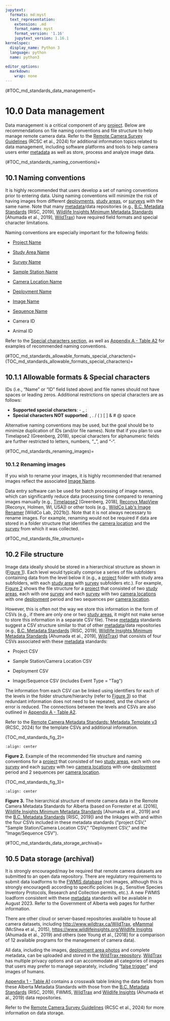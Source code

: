 ```yaml
---
jupytext:
  formats: md:myst
  text_representation:
    extension: .md
    format_name: myst
    format_version: '1.16'
    jupytext_version: 1.16.1
kernelspec:
  display_name: Python 3
  language: python
  name: python3
  
editor_options: 
  markdown: 
    wrap: none
---
```


(#TOC_md_standards_data_management)=

# 10.0 Data management

Data management is a critical component of any [project](/3_glossary/3_Glossary.md#project). Below are recommendations on file naming conventions and file structure to help manage remote camera data. Refer to the [Remote Camera Survey Guidelines](https://ab-rcsc.github.io/RCSC-WildCAM_Remote-Camera-Survey-Guidelines-and-Metadata-Standards/1_survey-guidelines/1_0.1_Citation-and-Info.html) (RCSC et al., 2024) for additional information topics related to data management, including software platforms and tools to help camera users enter [metadata](/3_glossary/3_Glossary.md#metadata) as well as store, process and analyze image data.

(#TOC_md_standards_naming_conventions)=

## 10.1 Naming conventions

It is highly recommended that users develop a set of naming conventions prior to entering data. Using naming conventions will minimize the risk of having images from different [deployments](/3_glossary/3_Glossary.md#deployment), [study areas](/3_glossary/3_Glossary.md#study_area), or [surveys](/3_glossary/3_Glossary.md#survey) with the same name. Note that many [metadata](/3_glossary/3_Glossary.md#metadata)/data repositories (e.g., [B.C. Metadata Standards](https://www2.gov.bc.ca/assets/gov/environment/natural-resource-stewardship/nr-laws-policy/risc/wcmp_v1.pdf) [RISC, 2019], [Wildlife Insights Minimum Metadata Standards](https://docs.google.com/spreadsheets/d/1Jg-WybmVeGlWGrbPpwuwJCgranOV1r3M_LrzELttfK0/edit#gid=412365965) [Ahumada et al., 2019], [WildTrax](https://portal.wildtrax.ca)) have required field formats and special character limitations.

Naming conventions are especially important for the following fields:

-   [Project Name](/3_glossary/3_Glossary.md#project_name)

-   [Study Area Name](/3_glossary/3_Glossary.md#study_area_name)

-   [Survey Name](/3_glossary/3_Glossary.md#survey_name)

-   [Sample Station Name](/3_glossary/3_Glossary.md#sample_station_name)

-   [Camera Location Name](/3_glossary/3_Glossary.md#camera_location_name)

-   [Deployment Name](/3_glossary/3_Glossary.md#deployment_name)

-   [Image Name](/3_glossary/3_Glossary.md#image_name)

-   [Sequence Name](/3_glossary/3_Glossary.md#sequence_name)

-   Camera ID

-   Animal ID

Refer to the [Special characters section](#TOC_md_standards_allowable_formats_special_characters), as well as [Appendix A - Table A2](/2_metadata-standards/2_13.0_AppendixA.md#TOC_md_standards_table_a2) for examples of recommended naming conventions.

(#TOC_md_standards_allowable_formats_special_characters)=
(TOC_md_standards_allowable_formats_special_characters)=

## 10.1.1 Allowable formats & Special characters

IDs (i.e., “Name” or “ID” field listed above) and file names should not have spaces or leading zeros. Additional restrictions on special characters are as follows:

-   **Supported special characters**: - \_ :
-   **Special characters NOT supported**: , . / ( ) [ ] & \# \@ space

Alternative naming conventions may be used, but the goal should be to minimize duplication of IDs (and/or file names). Note that if you plan to use Timelapse2 (Greenberg, 2018), special characters for alphanumeric fields are further restricted to letters, numbers, “\_”, and “-“.

(#TOC_md_standards_renaming_images)=

### 10.1.2 Renaming images

If you wish to rename your images, it is highly recommended that renamed images reflect the associated [Image Name](/3_glossary/3_Glossary.md#image_name).

Data entry software can be used for batch processing of image names, which can significantly reduce data processing time compared to renaming images manually (e.g., [Timelapse2](http://saul.cpsc.ucalgary.ca/timelapse/) [Greenberg, 2018], [Reconyx MapView](http://www.reconyx.com/software/mapview;) [Reconyx, Holmen, WI, USA]) or other tools (e.g., [WildCo Lab's Image Renamer](https://github.com/WildCoLab/WildCo_Image_Renamer) [WildCo Lab, 2021b]). Note that it is not always necessary to rename images. For example, renaming would not be required if data are stored in a folder structure that identifies the [camera location](/3_glossary/3_Glossary.md#camera_location) and the [survey](/3_glossary/3_Glossary.md#survey) from which it was collected.

(#TOC_md_standards_file_structure)=

## 10.2 File structure

Image data ideally should be stored in a hierarchical structure as shown in ([Figure 1](/2_metadata-standards/2_3.0_Metadata-Standards.md#TOC_md_standards_fig_1)). Each level would typically comprise a series of file subfolders containing data from the level below it (e.g., a [project](/3_glossary/3_Glossary.md#project) folder with study area subfolders, with each [study area](/3_glossary/3_Glossary.md#study_area) with [survey](/3_glossary/3_Glossary.md#survey) subfolders etc.). For example, [Figure 2](#TOC_md_standards_fig_2) shows the file structure for a [project](/3_glossary/3_Glossary.md#project) that consisted of two [study areas](/3_glossary/3_Glossary.md#study_area), each with one [survey](/3_glossary/3_Glossary.md#survey) and each [survey](/3_glossary/3_Glossary.md#survey) with two [camera locations](/3_glossary/3_Glossary.md#camera_location) with one [deployment](/3_glossary/3_Glossary.md#deployment) period and two sequences per [camera location](/3_glossary/3_Glossary.md#camera_location).

However, this is often not the way we store this information in the form of CSVs (e.g., if there are only one or two [study areas](/3_glossary/3_Glossary.md#study_area), it might not make sense to store this information in a separate CSV file). These [metadata](/3_glossary/3_Glossary.md#metadata) standards suggest a CSV structure similar to that of other [metadata](/3_glossary/3_Glossary.md#metadata)/data repositories (e.g., [B.C. Metadata Standards](https://www2.gov.bc.ca/assets/gov/environment/natural-resource-stewardship/nr-laws-policy/risc/wcmp_v1.pdf) [RISC, 2019], [Wildlife Insights Minimum Metadata Standards](https://docs.google.com/spreadsheets/d/1Jg-WybmVeGlWGrbPpwuwJCgranOV1r3M_LrzELttfK0/edit#gid=412365965) [Ahumada et al., 2019], [WildTrax](https://portal.wildtrax.ca)) that consists of four CSVs associated with these [metadata](/3_glossary/3_Glossary.md#metadata) standards:

-   Project CSV

-   Sample Station/Camera Location CSV

-   Deployment CSV

-   Image/Sequence CSV (includes Event Type = "Tag")

The information from each CSV can be linked using identifiers for each of the levels in the folder structure/hierarchy (refer to [Figure 3](#TOC_surv_guidelines_fig_3)) so that redundant information does not need to be repeated, and the chance of error is reduced. The connections between the levels and CSVs are also outlined in [Appendix A - Table A2](/2_metadata-standards/2_13.0_AppendixA.md#TOC_md_standards_table_a2).

Refer to the [Remote Camera Metadata Standards: Metadata Template v3](https://ab-rcsc.github.io/RCSC-WildCAM_Remote-Camera-Survey-Guidelines-and-Metadata-Standards/1_survey-guidelines/1_0.1_Citation-and-Info.html) (RCSC, 2024) for the template CSVs and additional information.

(TOC_md_standards_fig_2)=

```{figure} ./figures/Metadata_FolderStructure_2024-01-22.png
:align: center
```  

**Figure 2.** Example of the recommended file structure and naming conventions for a [project](/3_glossary/3_Glossary.md#project) that consisted of two [study areas](/3_glossary/3_Glossary.md#study_area), each with one [survey](/3_glossary/3_Glossary.md#survey) and each [survey](/3_glossary/3_Glossary.md#survey) with two [camera locations](/3_glossary/3_Glossary.md#camera_location) with one [deployment](/3_glossary/3_Glossary.md#deployment) period and 2 sequences per [camera location](/3_glossary/3_Glossary.md#camera_location).

(TOC_md_standards_fig_3)=

```{figure} ./figures/Metadata_Links_CSV_Heirarchy_2024-01-22.png
:align: center
```  

**Figure 3.** The hierarchical structure of remote camera data in the Remote Camera Metadata Standards for Alberta (based on Forrester et al. [2016], [Wildlife Insights Minimum Metadata Standards](https://docs.google.com/spreadsheets/d/1Jg-WybmVeGlWGrbPpwuwJCgranOV1r3M_LrzELttfK0/edit#gid=412365965) [Ahumada et al., 2019] and the [B.C. Metadata Standards](https://www2.gov.bc.ca/assets/gov/environment/natural-resource-stewardship/nr-laws-policy/risc/wcmp_v1.pdf) [RISC, 2019]) and the linkages with and within the four CSVs included in these metadata standards ("project CSV," "Sample Station/Camera Location CSV," "Deployment CSV," and the "Image/Sequence CSV").

(#TOC_md_standards_data_storage_archival)=

## 10.5 Data storage (archival)

It is strongly encouraged/may be required that remote camera datasets are submitted to an open data repository. There are regulatory requirements to submit data loadforms to the [FWMIS database](https://www.alberta.ca/fisheries-and-wildlife-management-information-system-overview.aspx) (not images, although this is strongly encouraged) according to specific policies (e.g., Sensitive Species Inventory Protocols, Research and Collection permits, etc.). A new FWMIS loadform consistent with these [metadata](/3_glossary/3_Glossary.md#metadata) standards will be available in August 2023. Refer to the Government of Alberta web pages for further information.

There are other cloud or server-based repositories available to house all camera datasets, including <http://www.wildtrax.ca/>[WildTrax](http://www.wildtrax.ca/), [eMammal](https://emammal.si.edu/) (McShea et al., 2015), <https://www.wildlifeinsights.org/>[Wildlife Insights](https://www.wildlifeinsights.org/) (Ahumada et al., 2019) and others (see Young et al., [2018] for a comparison of 12 available programs for the management of camera data).

All data, including the images, [deployment area photos](/3_glossary/3_Glossary.md#deployment_area_photos) and complete metadata, can be uploaded and stored in the [WildTrax repository](http://www.wildtrax.ca). [WildTrax](https://portal.wildtrax.ca) has multiple privacy options and can accommodate all categories of images that users may prefer to manage separately, including “[false trigger](/3_glossary/3_Glossary.md#false_trigger)” and images of humans.

[Appendix 1 - Table A1](/1_survey-guidelines/1_10.1_AppendixA-Tables.md#TOC_surv_guidelines_table_a1) contains a crosswalk table linking the data fields from these Alberta Metadata Standards with those from the [B.C. Metadata Standards](https://www2.gov.bc.ca/assets/gov/environment/natural-resource-stewardship/nr-laws-policy/risc/wcmp_v1.pdf) (RISC, 2019), FWMIS, [WildTrax](https://portal.wildtrax.ca) and [Wildlife Insights](https://www.wildlifeinsights.org/) (Ahumada et al., 2019) data repositories.

Refer to the [Remote Camera Survey Guidelines](https://ab-rcsc.github.io/RCSC-WildCAM_Remote-Camera-Survey-Guidelines-and-Metadata-Standards/1_survey-guidelines/1_0.1_Citation-and-Info.html) (RCSC et al., 2024) for more information on data storage.

